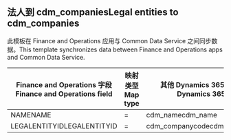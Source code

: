 ## <a name="legal-entities-to-cdm_companies"></a><span data-ttu-id="341a1-101">法人到 cdm_companies</span><span class="sxs-lookup"><span data-stu-id="341a1-101">Legal entities to cdm_companies</span></span>

<span data-ttu-id="341a1-102">此模板在 Finance and Operations 应用与 Common Data Service 之间同步数据。</span><span class="sxs-lookup"><span data-stu-id="341a1-102">This template synchronizes data between Finance and Operations apps and Common Data Service.</span></span>

<span data-ttu-id="341a1-103">Finance and Operations 字段</span><span class="sxs-lookup"><span data-stu-id="341a1-103">Finance and Operations field</span></span> | <span data-ttu-id="341a1-104">映射类型</span><span class="sxs-lookup"><span data-stu-id="341a1-104">Map type</span></span> | <span data-ttu-id="341a1-105">其他 Dynamics 365 字段</span><span class="sxs-lookup"><span data-stu-id="341a1-105">Other Dynamics 365 field</span></span> | <span data-ttu-id="341a1-106">默认值</span><span class="sxs-lookup"><span data-stu-id="341a1-106">Default value</span></span>
---|---|---|---
<span data-ttu-id="341a1-107">NAME</span><span class="sxs-lookup"><span data-stu-id="341a1-107">NAME</span></span> | = | <span data-ttu-id="341a1-108">cdm_name</span><span class="sxs-lookup"><span data-stu-id="341a1-108">cdm_name</span></span> | 
<span data-ttu-id="341a1-109">LEGALENTITYID</span><span class="sxs-lookup"><span data-stu-id="341a1-109">LEGALENTITYID</span></span> | = | <span data-ttu-id="341a1-110">cdm_companycode</span><span class="sxs-lookup"><span data-stu-id="341a1-110">cdm_companycode</span></span> | 

